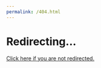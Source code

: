 ```yaml
---
permalink: /404.html
---
```


<!DOCTYPE html>
<html>
<head>
    <meta charset=utf-8>
    <title>Redirecting...</title>
    <link rel=canonical href="http://www.mamie-cameroun.fr">
    <meta http-equiv=refresh content="1; url=http://www.mamie-cameroun.fr">
</head>
<body>
<h1>Redirecting...</h1>
<a href="www.mamie-cameroun.fr">Click here if you are not redirected.</a>
<script>var n=location.href.replace("index.php?/", "");console.log(n);if (n!=location.href)location=n;</script>
</body>
</html>
